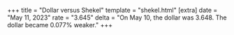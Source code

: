 +++
title = "Dollar versus Shekel"
template = "shekel.html"
[extra]
date = "May 11, 2023"
rate = "3.645"
delta = "On May 10, the dollar was 3.648. The dollar became 0.077% weaker."
+++
